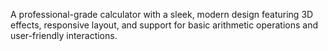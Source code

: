A professional-grade calculator with a sleek, modern design featuring 3D effects, responsive layout, and support for basic arithmetic operations and user-friendly interactions.

